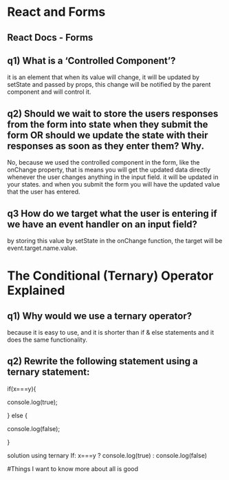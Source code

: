 # React and Forms

## React Docs - Forms
 

## q1) What is a ‘Controlled Component’?

it is an element that when its value will change, it will be updated by setState and passed by props, this change will be notified by the parent component and will control it.

## q2)  Should we wait to store the users responses from the form into state when they submit the form OR should we update the state with their responses as soon as they enter them? Why.

No, because we used the controlled component in the form, like the onChange property, that is means you will get the updated data directly whenever the user changes anything in the input field. it will be updated in your states. and when you submit the form you will have the updated value that the user has entered.

## q3 How do we target what the user is entering if we have an event handler on an input field?

by storing this value by setState in the onChange function, the target will be event.target.name.value.
 

# The Conditional (Ternary) Operator Explained
 

## q1) Why would we use a ternary operator?

because it is easy to use, and it is shorter than if & else statements and it does the same functionality.
## q2) Rewrite the following statement using a ternary statement:

if(x===y){

console.log(true);

} else {

console.log(false);

}

solution using ternary If:
x===y ? console.log(true) : console.log(false)

#Things I want to know more about
 all is good